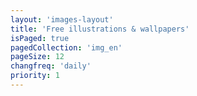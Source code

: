 ```yaml
---
layout: 'images-layout'
title: 'Free illustrations & wallpapers'
isPaged: true
pagedCollection: 'img_en'
pageSize: 12
changfreq: 'daily'
priority: 1
---
```



